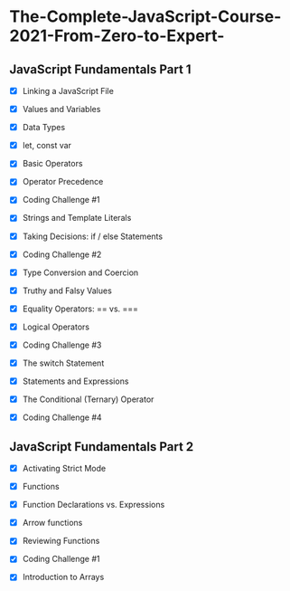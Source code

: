# The-Complete-JavaScript-Course-2021-From-Zero-to-Expert-


## JavaScript Fundamentals Part 1
- [x] Linking a JavaScript File
- [x] Values and Variables 
- [x] Data Types 
- [x] let, const var 
- [x] Basic Operators
- [x] Operator Precedence
- [x] Coding Challenge #1
- [x] Strings and Template Literals
- [x] Taking Decisions: if / else Statements
- [x] Coding Challenge #2
- [x] Type Conversion and Coercion
- [x] Truthy and Falsy Values
- [x] Equality Operators: == vs. ===
- [x] Logical Operators
- [x] Coding Challenge #3
- [x] The switch Statement
- [x] Statements and Expressions
- [x] The Conditional (Ternary) Operator
- [x] Coding Challenge #4


## JavaScript Fundamentals Part 2
- [x] Activating Strict Mode
- [x] Functions 
- [x] Function Declarations vs. Expressions 
- [x] Arrow functions
- [x] Reviewing Functions
- [x] Coding Challenge #1
- [x] Introduction to Arrays



                                     
                                                                  
                                     
                                     
